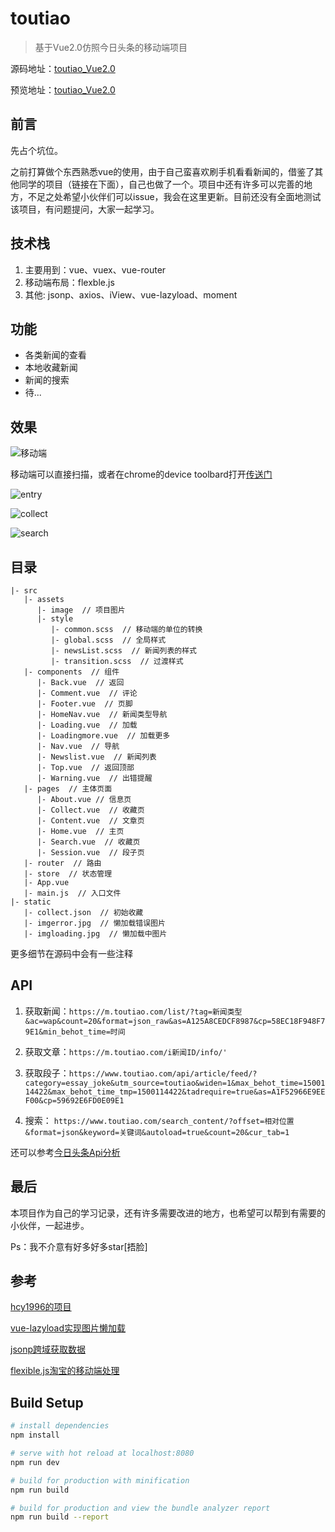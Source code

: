 # toutiao

> 基于Vue2.0仿照今日头条的移动端项目

源码地址：[toutiao_Vue2.0](https://github.com/Huahua-Chen/toutiao_Vue2.0)

预览地址：[toutiao_Vue2.0](https://huahua-chen.github.io/demos/toutiao)

## 前言

先占个坑位。  

之前打算做个东西熟悉vue的使用，由于自己蛮喜欢刷手机看看新闻的，借鉴了其他同学的项目（链接在下面），自己也做了一个。项目中还有许多可以完善的地方，不足之处希望小伙伴们可以issue，我会在这里更新。目前还没有全面地测试该项目，有问题提问，大家一起学习。

## 技术栈

1. 主要用到：vue、vuex、vue-router
2. 移动端布局：flexble.js
3. 其他: jsonp、axios、iView、vue-lazyload、moment

## 功能

- 各类新闻的查看
- 本地收藏新闻
- 新闻的搜索
- 待...

## 效果
![移动端](https://github.com/Huahua-Chen/images/blob/master/images_inBlog/toutiao_code.png?raw=true)

移动端可以直接扫描，或者在chrome的device toolbard打开[传送门](https://huahua-chen.github.io/demos/toutiao)

![entry](https://github.com/Huahua-Chen/images/blob/master/images_inBlog/toutiao_entry.gif?raw=true)

![collect](https://github.com/Huahua-Chen/images/blob/master/images_inBlog/toutiao_collect.gif?raw=true)

![search](https://github.com/Huahua-Chen/images/blob/master/images_inBlog/toutiao_search.gif?raw=true)

## 目录
```
|- src
   |- assets
      |- image  // 项目图片
      |- style
         |- common.scss  // 移动端的单位的转换
         |- global.scss  // 全局样式
         |- newsList.scss  // 新闻列表的样式
         |- transition.scss  // 过渡样式
   |- components  // 组件
      |- Back.vue  // 返回
      |- Comment.vue  // 评论
      |- Footer.vue  // 页脚
      |- HomeNav.vue  // 新闻类型导航
      |- Loading.vue  // 加载
      |- Loadingmore.vue  // 加载更多
      |- Nav.vue  // 导航
      |- Newslist.vue  // 新闻列表
      |- Top.vue  // 返回顶部
      |- Warning.vue  // 出错提醒
   |- pages  // 主体页面
      |- About.vue // 信息页
      |- Collect.vue  // 收藏页
      |- Content.vue  // 文章页
      |- Home.vue  // 主页
      |- Search.vue  // 收藏页
      |- Session.vue  // 段子页
   |- router  // 路由
   |- store  // 状态管理
   |- App.vue
   |- main.js  // 入口文件
|- static
   |- collect.json  // 初始收藏
   |- imgerror.jpg  // 懒加载错误图片
   |- imgloading.jpg  // 懒加载中图片
```
更多细节在源码中会有一些注释
## API
1. 获取新闻：`https://m.toutiao.com/list/?tag=新闻类型&ac=wap&count=20&format=json_raw&as=A125A8CEDCF8987&cp=58EC18F948F79E1&min_behot_time=时间`

2. 获取文章：`https://m.toutiao.com/i新闻ID/info/'`

3. 获取段子：`https://www.toutiao.com/api/article/feed/?category=essay_joke&utm_source=toutiao&widen=1&max_behot_time=1500114422&max_behot_time_tmp=1500114422&tadrequire=true&as=A1F52966E9EEF00&cp=59692E6FD0E09E1`

4. 搜索： `https://www.toutiao.com/search_content/?offset=相对位置&format=json&keyword=关键词&autoload=true&count=20&cur_tab=1`

还可以参考[今日头条Api分析](https://github.com/iMeiji/Toutiao/wiki/%E4%BB%8A%E6%97%A5%E5%A4%B4%E6%9D%A1Api%E5%88%86%E6%9E%90)

## 最后

本项目作为自己的学习记录，还有许多需要改进的地方，也希望可以帮到有需要的小伙伴，一起进步。

Ps：我不介意有好多好多star[捂脸]

## 参考

[hcy1996的项目](https://github.com/hcy1996/vue-toutiao)

[vue-lazyload实现图片懒加载](https://github.com/hilongjw/vue-lazyload)

[jsonp跨域获取数据](https://github.com/webmodules/jsonp)

[flexible.js淘宝的移动端处理](https://github.com/amfe/article/issues/17)

## Build Setup

``` bash
# install dependencies
npm install

# serve with hot reload at localhost:8080
npm run dev

# build for production with minification
npm run build

# build for production and view the bundle analyzer report
npm run build --report
```
